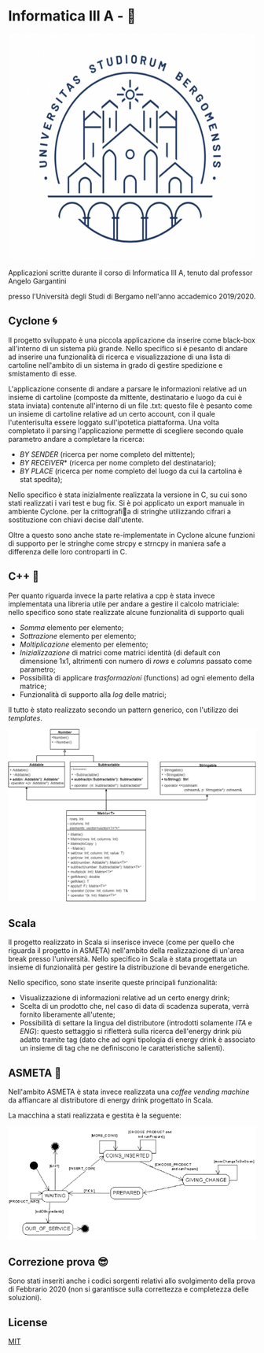 Informatica III A - 🏫
======

<p align="center">
  <img width="500" height="460" src="/Documentazione%20progetto/Immagini//UniBg.png">
</p>

Applicazioni scritte durante il corso di Informatica III A, tenuto dal professor Angelo Gargantini

presso l'Università degli Studi di Bergamo nell'anno accademico 2019/2020.

## Cyclone 🌀
Il progetto sviluppato è una piccola applicazione da inserire come black-box all'interno di un sistema più grande.
Nello specifico si è pesanto di andare ad inserire una funzionalità di ricerca e visualizzazione di una lista di 
cartoline nell'ambito di un sistema in grado di gestire spedizione e smistamento di esse.

L'applicazione consente di andare a parsare le informazioni relative ad un insieme di cartoline (composte da mittente, destinatario e luogo da cui è
stata inviata) contenute all'interno di un file .txt: questo file è pesanto come un insieme di cartoline relative ad un certo account, con il quale l'utenterisulta essere loggato sull'ipotetica piattaforma.
Una volta completato il parsing l'applicazione permette di scegliere secondo quale parametro andare a completare la ricerca:
- *BY SENDER* (ricerca per nome completo del mittente);
- *BY RECEIVER** (ricerca per nome completo del destinatario);
- *BY PLACE* (ricerca per nome completo del luogo da cui la cartolina è stat spedita);

Nello specifico è stata inizialmente realizzata la versione in C, su cui sono stati realizzati i vari test e bug fix.
Si è poi applicato un export manuale in ambiente Cyclone.
 per la crittografi􏰄a di stringhe utilizzando cifrari a sostituzione con chiavi decise dall'utente.

Oltre a questo sono anche state re-implementate in Cyclone alcune funzioni di supporto per le stringhe come strcpy e strncpy 
in maniera safe a differenza delle loro controparti in C.

## C++ 🔣
Per quanto riguarda invece la parte relativa a cpp è stata invece implementata una libreria utile per andare a gestire il calcolo matriciale:
nello specifico sono state realizzate alcune funzionalità di supporto quali
- *Somma* elemento per elemento;
- *Sottrazione* elemento per elemento;
- *Moltiplicazione* elemento per elemento;
- *Inizializzazione* di matrici come matrici identità (di default con dimensione 1x1, altrimenti con numero di *rows* e *columns* passato come parametro;
- Possibilità di applicare *trasformazioni* (functions) ad ogni elemento della matrice;
- Funzionalità di supporto alla *log* delle matrici;

Il tutto è stato realizzato secondo un pattern generico, con l'utilizzo dei *templates*.

<p align="center">
  <img src="/Documentazione%20progetto/Immagini/ClassDiagram.jpg">
</p>

## Scala
Il progetto realizzato in Scala si inserisce invece (come per quello che riguarda il progetto in ASMETA) nell'ambito della realizzazione
di un'area break presso l'università.
Nello specifico in Scala è stata progettata un insieme di funzionalità per gestire la distribuzione di bevande energetiche.

Nello specifico, sono state inserite queste principali funzionalità:
- Visualizzazione di informazioni relative ad un certo energy drink;
- Scelta di un prodotto che, nel caso di data di scadenza superata, verrà fornito liberamente all'utente;
- Possibilità di settare la lingua del distributore (introdotti solamente *ITA* e *ENG*): questo settaggio si rifletterà sulla ricerca dell'energy drink più adatto
tramite tag (dato che ad ogni tipologia di energy drink è associato un insieme di tag che ne definiscono le caratteristiche salienti).

## ASMETA 🤖
Nell'ambito ASMETA è stata invece realizzata una *coffee vending machine* da affiancare al distributore di energy drink progettato in Scala.

La macchina a stati realizzata e gestita è la seguente:

<p align="center">
  <img src="/Documentazione%20progetto/Immagini/FSM.png">
</p>

## Correzione prova 😎
Sono stati inseriti anche i codici sorgenti relativi allo svolgimento della prova di Febbrario 2020 (non si garantisce sulla correttezza e completezza delle soluzioni).

## License
[MIT](https://choosealicense.com/licenses/mit/)
